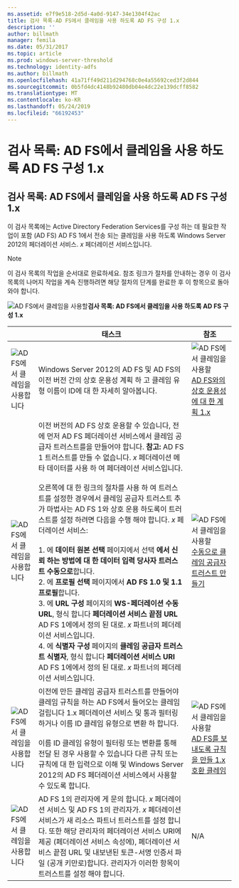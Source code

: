 ```yaml
---
ms.assetid: e7f9e518-2d5d-4a0d-9147-34e1304f42ac
title: 검사 목록-AD FS에서 클레임을 사용 하도록 AD FS 구성 1.x
description: ''
author: billmath
manager: femila
ms.date: 05/31/2017
ms.topic: article
ms.prod: windows-server-threshold
ms.technology: identity-adfs
ms.author: billmath
ms.openlocfilehash: 41a71ff49d211d294768c0e4a55692ced3f2d844
ms.sourcegitcommit: 0b5fd4dc4148b92480db04e4dc22e139dcff8582
ms.translationtype: MT
ms.contentlocale: ko-KR
ms.lasthandoff: 05/24/2019
ms.locfileid: "66192453"
---
```

# <a name="checklist-configuring-ad-fs--to-consume-claims-from-ad-fs-1x"></a>검사 목록: AD FS에서 클레임을 사용 하도록 AD FS 구성 1.x

  
## <a name="checklist-configuring-ad-fs-to-consume-claims-from-adfs1x"></a>검사 목록: AD FS에서 클레임을 사용 하도록 AD FS 구성 1.x  
이 검사 목록에는 Active Directory Federation Services를 구성 하는 데 필요한 작업이 포함 \(AD FS\) AD FS 1에서 전송 되는 클레임을 사용 하도록 Windows Server 2012의 페더레이션 서비스. *x* 페더레이션 서비스입니다.  
  
> [!NOTE]  
> 이 검사 목록의 작업을 순서대로 완료하세요. 참조 링크가 절차를 안내하는 경우 이 검사 목록의 나머지 작업을 계속 진행하려면 해당 절차의 단계를 완료한 후 이 항목으로 돌아와야 합니다.  
  
![AD FS에서 클레임을 사용할](media/2b05dce3-938f-4168-9b8f-1f4398cbdb9b.gif)**검사 목록: AD FS에서 클레임을 사용 하도록 AD FS 구성 1.x**  
  
||태스크|참조|  
|-|--------|-------------|  
|![AD FS에서 클레임을 사용합니다](media/icon_checkboxo.gif)|Windows Server 2012의 AD FS 및 AD FS의 이전 버전 간의 상호 운용성 계획 하 고 클레임 유형 이름이 ID에 대 한 자세히 알아봅니다.|![AD FS에서 클레임을 사용할](media/faa393df-4856-4431-9eda-4f4e5be72a90.gif)[AD FS와의 상호 운용성에 대 한 계획 1.x](https://technet.microsoft.com/library/ff678040.aspx)|  
|![AD FS에서 클레임을 사용합니다](media/icon_checkboxo.gif)|이전 버전의 AD FS 상호 운용할 수 있습니다, 전에 먼저 AD FS 페더레이션 서비스에서 클레임 공급자 트러스트를을 만들어야 합니다. **참고:** AD FS 1 트러스트를 만들 수 없습니다. *x* 페더레이션 메타 데이터를 사용 하 여 페더레이션 서비스입니다.<br /><br />오른쪽에 대 한 링크의 절차를 사용 하 여 트러스트를 설정한 경우에서 클레임 공급자 트러스트 추가 마법사는 AD FS 1와 상호 운용 하도록이 트러스트를 설정 하려면 다음을 수행 해야 합니다. *x* 페더레이션 서비스:<br /><br />1.  에 **데이터 원본 선택** 페이지에서 선택 **에서 신뢰 하는 방법에 대 한 데이터 입력 당사자 트러스트 수동으로**합니다.<br />2.  에 **프로필 선택** 페이지에서 **AD FS 1.0 및 1.1 프로필**합니다.<br />3.  에 **URL 구성** 페이지의 **WS\-페더레이션 수동 URL**, 형식 합니다 **페더레이션 서비스 끝점 URL** AD FS 1에에서 정의 된 대로. *x* 파트너의 페더레이션 서비스입니다.<br />4.  에 **식별자 구성** 페이지의 **클레임 공급자 트러스트 식별자**, 형식 합니다 **페더레이션 서비스 URI** AD FS 1에에서 정의 된 대로. *x* 파트너의 페더레이션 서비스입니다.|![AD FS에서 클레임을 사용할](media/faa393df-4856-4431-9eda-4f4e5be72a90.gif)[수동으로 클레임 공급자 트러스트 만들기](../../ad-fs/operations/Create-a-Claims-Provider-Trust.md)|  
|![AD FS에서 클레임을 사용합니다](media/icon_checkboxo.gif)|이전에 만든 클레임 공급자 트러스트를 만들어야 클레임 규칙을 하는 AD FS에서 들어오는 클레임 걸립니다 1.x 페더레이션 서비스 및 통과 필터링 하거나 이름 ID 클레임 유형으로 변환 하 합니다.<br /><br />이름 ID 클레임 유형이 필터링 또는 변환를 통해 전달 된 경우 사용할 수 있습니다 다른 규칙 또는 규칙에 대 한 입력으로 이해 및 Windows Server 2012의 AD FS 페더레이션 서비스에서 사용할 수 있도록 합니다.|![AD FS에서 클레임을 사용할](media/faa393df-4856-4431-9eda-4f4e5be72a90.gif)[AD FS를 보내도록 규칙을 만들 1.x 호환 클레임](../../ad-fs/operations/Create-a-Rule-to-Send-an-AD-FS-1x-Compatible-Claim.md)|  
|![AD FS에서 클레임을 사용합니다](media/icon_checkboxo.gif)|AD FS 1의 관리자에 게 문의 합니다. *x* 페더레이션 서비스 및 AD FS 1의 관리자가. *x* 페더레이션 서비스가 새 리소스 파트너 트러스트를 설정 합니다. 또한 해당 관리자의 페더레이션 서비스 URI에 제공 \(페더레이션 서비스 속성에\), 페더레이션 서비스 끝점 URL 및 내보낸된 토큰\-서명 인증서 파일 \(공개 키만로\)합니다. 관리자가 이러한 항목이 트러스트를 설정 해야 합니다.|N\/A|  
  

